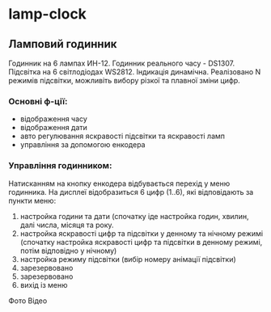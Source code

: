 # lamp-clock

## Ламповий годинник

Годинник на 6 лампах ИН-12. Годинник реального часу  - DS1307. Підсвітка на 6 світлодіодах WS2812.
Індикація динамічна. Реалізовано N режимів підсвітки, можливіть вибору різкої та плавної зміни цифр. 

### Основні ф-ції:
- відображення часу
- відображення дати
- авто регулювання яскравості підсвітки та яскравості ламп
- управління за допомогою енкодера

### Управління годинником:
 Натисканням на кнопку енкодера відбувається перехід у меню годинника. На дисплеї відобразиться 6 цифр (1..6), які відповідають за пункти 
 меню:
1. настройка години та дати
	(спочатку іде настройка годин, хвилин, далі числа, місяця та року.
2. настройка яскравості цифр та підсвітки у денному та нічному режимі
	(спочатку настройка яскравості цифр та підсвітки в денному режимі, потім відповідно у нічному)
3. настройка режиму підсвітки
	(вибір номеру анімації підсвітки)
4. зарезервовано
5. зарезервовано
6. вихід із меню
 
 
 Фото
 Відео
 
 